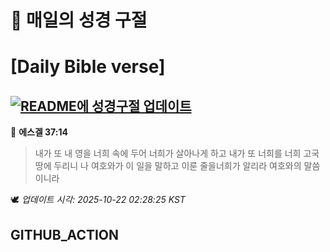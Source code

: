 # 🙏 매일의 성경 구절
# [Daily Bible verse]
## [![README에 성경구절 업데이트](https://github.com/DONGSUKA/first_test/actions/workflows/update-readme-bible.yml/badge.svg)](https://github.com/DONGSUKA/first_test/actions/workflows/update-readme-bible.yml)
<!-- START_BIBLE_VERSE -->
📖 **에스겔 37:14**
> 내가 또 내 영을 너희 속에 두어 너희가 살아나게 하고 내가 또 너희를 너희 고국 땅에 두리니 나 여호와가 이 일을 말하고 이룬 줄을너희가 알리라 여호와의 말씀이니라

🕊️ _업데이트 시각: 2025-10-22 02:28:25 KST_
  <!-- END_BIBLE_VERSE -->
## GITHUB_ACTION
